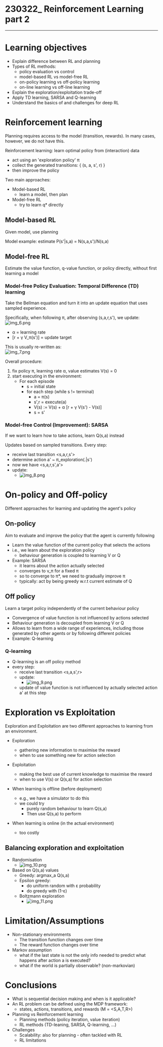 # 230322_ Reinforcement Learning part 2

---

# Learning objectives
- Explain difference between RL and planning
- Types of RL methods:
  - policy evaluation vs control
  - model-based RL vs model-free RL
  - on-policy learning vs off-policy learning
  - on-line learning vs off-line learning
- Explain the exploration/exploitation trade-off
- Apply TD learning, SARSA and Q-learning
- Understand the basics of and challenges for deep RL


# Reinforcement learning
Planning requires access to the model (transition, rewards). In many cases, however, we do not have this.

Reinforcement learning: learn optimal policy from (interaction) data
- act using an 'exploration policy' π
- collect the generated transitions: { (s, a, s', r) }
- then improve the policy

Two main approaches:
- Model-based RL
  - learn a model, then plan
- Model-free RL
  - try to learn q* directly

## Model-based RL
Given model, use planning

Model example: estimate P(s'|s,a) = N(s,a,s')/N(s,a)

## Model-free RL
Estimate the value function, q-value function, or policy directly, without first learning a model

### Model-free Policy Evaluation: Temporal Difference (TD) learning
Take the Bellman equation and turn it into an update equation that uses sampled experience.

Specifically, when following π, after observing (s,a,r,s'), we update:<br>
![img_6.png](../images/5g.png)
- α = learning rate
- [r + γ V_π(s')] = update target

This is usually re-written as: <br>
![img_7.png](../images/5h.png)

Overall procedure:
1. fix policy π, learning rate α, value estimates V(s) = 0
2. start executing in the environment:
   - For each episode
     - s = initial state
     - for each step (while s != terminal)
       - a = π(s)
       - s',r = execute(a)
       - V(s) := V(s) + α [r + γ V(s') - V(s)]
       - s = s'

### Model-free Control (Improvement): SARSA
If we want to learn how to take actions, learn Q(s,a) instead

Updates based on sampled transitions. Every step:
- receive last transition <s,a,r,s'>
- determine action a' ~ π_exploration(.|s')
- now we have <s,a,r,s',a'>
- update:
  - ![img_8.png](../images/5i.png)


# On-policy and Off-policy
Different approaches for learning and updating the agent's policy

## On-policy
Aim to evaluate and improve the policy that the agent is currently following
- Learn the value function of the current policy that selects the actions
- i.e., we learn about the exploration policy
  - behaviour generation is coupled to learning V or Q
- Example: SARSA
  - it learns about the action actually selected
  - converges to v_π for a fixed π
  - so to converge to π*, we need to gradually improve π
  - typically: act by being greedy w.r.t current estimate of Q

## Off policy
Learn a target policy independently of the current behaviour policy
- Convergence of value function is not influenced by actions selected
- Behaviour generation is decoupled from learning V or Q
- Allows to learn from a wide range of experiences, including those generated by other agents or by following different policies
- Example: Q-learning

### Q-learning
- Q-learning is an off policy method
- every step:
  - receive last transition <s,a,s',r>
  - update:
    - ![img_9.png](../images/5j.png)
  - update of value function is not influenced by actually selected action a' at this step


# Exploration vs Exploitation
Exploration and Exploitation are two different approaches to learning from an environment.
- Exploration
  - gathering new information to maximise the reward
  - when to use something new for action selection
- Exploitation
  - making the best use of current knowledge to maximise the reward
  - when to use V(s) or Q(s,a) for action selection


- When learning is offline (before deployment)
  - e.g., we have a simulator to do this
  - we could try
    - purely random behaviour to learn Q(s,a)
    - Then use Q(s,a) to perform
- When learning is online (in the actual environment)
  - too costly


## Balancing exploration and exploitation
- Randomisation
  - ![img_10.png](../images/5k.png)
- Based on Q(s,a) values
  - Greedy: argmax_a Q(s,a)
  - Epsilon greedy:
    - do uniform random with ε probability
    - do greedy with (1-ε)
  - Boltzmann exploration
    - ![img_11.png](../images/5l.png)


# Limitation/Assumptions
- Non-stationary environments
  - The transition function changes over time
  - The reward function changes over time
- Markov assumption
  - what if the last state is not the only info needed to predict what happens after action a is executed?
  - what if the world is partially observable? (non-markovian)


# Conclusions
- What is sequential decision making and when is it applicable?
- An RL problem can be defined using the MDP framework:
  - states, actions, transitions, and rewards (M = <S,A,T,R>)
- Planning vs Reinforcement learning
  - Planning methods (policy iteration, value iteration)
  - RL methods (TD-leaning, SARSA, Q-learning, ...)
- Challenges
  - Scalability: also for planning - often tackled with RL
  - RL limitations

